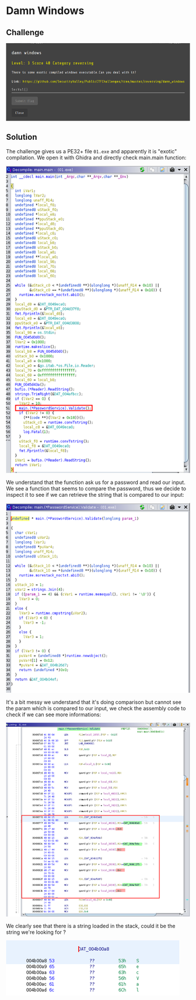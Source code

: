 # Damn Windows

## Challenge

![](../images/damn-windows.png)

## Solution

The challenge gives us a PE32+ file `01.exe` and apparently it is "exotic" compilation. We open it with Ghidra and directly check main.main function:

![](../images/damn-windows2.png)

We understand that the function ask us for a password and read our input. We see a function that seems to compare the password, thus we decide to inspect it to see if we can retrieve the string that is compared to our input:

![](../images/damn-windows3.png)

It's a bit messy we understand that it's doing comparison but cannot see the param which is compared to our input, we check the assembly code to check if we can see more informations:

![](../images/damn-windows4.png)

We clearly see that there is a string loaded in the stack, could it be the string we're looking for ?

![](../images/damn-windows5.png)

